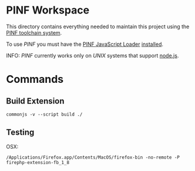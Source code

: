 PINF Workspace
==============

This directory contains everything needed to maintain this project using the
[PINF toolchain system](http://www.christophdorn.com/Research/#pinf).

To use *PINF* you must have the [PINF JavaScript Loader](https://github.com/pinf/loader-js) 
[installed](https://github.com/pinf/loader-js/blob/master/docs/Setup.md).

INFO: *PINF* currently works only on *UNIX* systems that support [node.js](http://nodejs.org/).


Commands
========

Build Extension
---------------

    commonjs -v --script build ./


Testing
-------

OSX:

    /Applications/Firefox.app/Contents/MacOS/firefox-bin -no-remote -P firephp-extension-fb_1_8
